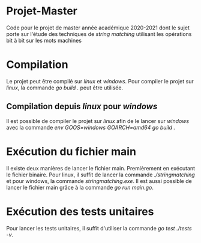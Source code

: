 # Projet-Master
Code pour le projet de master année académique 2020-2021 dont le sujet porte sur l'étude des techniques de *string matching* utilisant les opérations bit à bit sur les mots machines

# Compilation
Le projet peut être compilé sur *linux* et *windows*. Pour compiler le projet sur *linux*, la commande *go build .* peut être utilisée.

## Compilation depuis *linux* pour *windows*
Il est possible de compiler le projet sur *linux* afin de le lancer sur *windows* avec la commande *env GOOS=windows GOARCH=amd64 go build .*

# Exécution du fichier main
Il existe deux manières de lancer le fichier main. Premièrement en exécutant le fichier binaire. Pour linux, il suffit de lancer la commande *./stringmatching* et pour windows, la commande *stringmatching.exe*. Il est aussi possible de lancer le fichier main grâce à la commande *go run main.go*.

# Exécution des tests unitaires
Pour lancer les tests unitaires, il suffit d'utiliser la commande *go test ./tests -v*.
